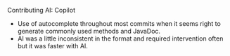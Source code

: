 Contributing AI: Copilot
- Use of autocomplete throughout most commits when it seems right to generate commonly used methods and JavaDoc.
- AI was a little inconsistent in the format and required intervention often but it was faster with AI.